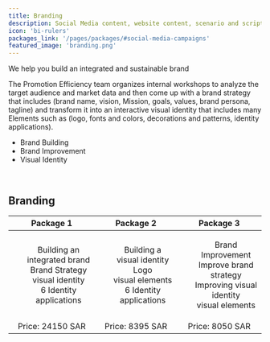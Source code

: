 ```yaml
---
title: Branding
description: Social Media content, website content, scenario and script writing, company profile content, articles.
icon: 'bi-rulers'
packages_link: '/pages/packages/#social-media-campaigns'
featured_image: 'branding.png'
---
```

We help you build an integrated and sustainable brand

The Promotion Efficiency team organizes internal workshops to analyze the target audience and market data and then come up with a brand strategy that includes (brand name, vision, Mission, goals, values, brand persona, tagline) and transform it into an interactive visual identity that includes many Elements such as (logo, fonts and colors, decorations and patterns, identity applications).

- Brand Building
- Brand Improvement
- Visual Identity

<br>

## Branding
|            **Package 1**           |             **Package 2**             |               **Package 3**              |
|:-----------------------------------:|:-------------------------------------:|:----------------------------------------:|
| <ul style="list-style-type: none"><li>Building an integrated brand</li><li>Brand Strategy </li><li> visual identity  </li><li> 6 Identity applications  </li></ul>  |    <ul style="list-style-type: none"><li>Building a visual identity</li><li> Logo   </li><li> visual elements </li><li> 6 Identity applications  </li></ul>         |       <ul style="list-style-type: none"><li>Brand Improvement </li><li>Improve brand strategy </li><li>  Improving visual identity</li><li> visual elements </li></ul>       
|          Price: 24150  SAR          |           Price: 8395  SAR            |             Price: 8050  SAR             | 


<br> 
